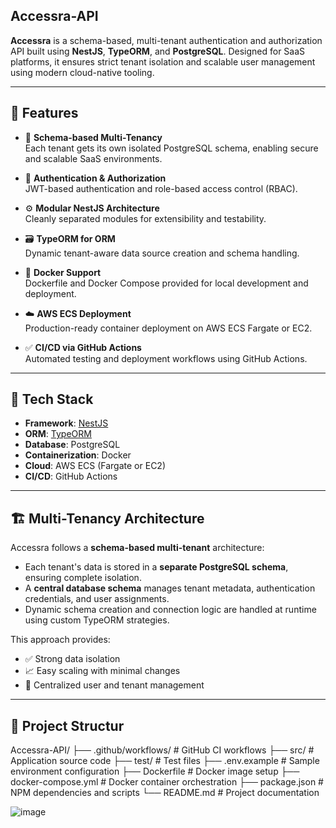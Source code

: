## Accessra-API

**Accessra** is a schema-based, multi-tenant authentication and authorization API built using **NestJS**, **TypeORM**, and **PostgreSQL**. Designed for SaaS platforms, it ensures strict tenant isolation and scalable user management using modern cloud-native tooling.

---

## 🚀 Features

- 🏢 **Schema-based Multi-Tenancy**  
  Each tenant gets its own isolated PostgreSQL schema, enabling secure and scalable SaaS environments.

- 🔐 **Authentication & Authorization**  
  JWT-based authentication and role-based access control (RBAC).

- ⚙️ **Modular NestJS Architecture**  
  Cleanly separated modules for extensibility and testability.

- 🗃️ **TypeORM for ORM**  
  Dynamic tenant-aware data source creation and schema handling.

- 🐳 **Docker Support**  
  Dockerfile and Docker Compose provided for local development and deployment.

- ☁️ **AWS ECS Deployment**  
  Production-ready container deployment on AWS ECS Fargate or EC2.

- ✅ **CI/CD via GitHub Actions**  
  Automated testing and deployment workflows using GitHub Actions.

---

## 🧱 Tech Stack

- **Framework**: [NestJS](https://nestjs.com/)
- **ORM**: [TypeORM](https://typeorm.io/)
- **Database**: PostgreSQL
- **Containerization**: Docker
- **Cloud**: AWS ECS (Fargate or EC2)
- **CI/CD**: GitHub Actions

---

## 🏗️ Multi-Tenancy Architecture

Accessra follows a **schema-based multi-tenant** architecture:

- Each tenant's data is stored in a **separate PostgreSQL schema**, ensuring complete isolation.
- A **central database schema** manages tenant metadata, authentication credentials, and user assignments.
- Dynamic schema creation and connection logic are handled at runtime using custom TypeORM strategies.

This approach provides:
- ✅ Strong data isolation
- 📈 Easy scaling with minimal changes
- 🔄 Centralized user and tenant management

---

## 📁 Project Structur

Accessra-API/
├── .github/workflows/ # GitHub CI workflows
├── src/ # Application source code
├── test/ # Test files
├── .env.example # Sample environment configuration
├── Dockerfile # Docker image setup
├── docker-compose.yml # Docker container orchestration
├── package.json # NPM dependencies and scripts
└── README.md # Project documentation

![image](https://github.com/user-attachments/assets/2cf37a28-6d16-4a19-b8aa-330cf239f99c)

